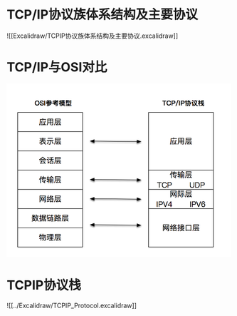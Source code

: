 # TCP/IP协议族体系结构及主要协议

![[Excalidraw/TCPIP协议族体系结构及主要协议.excalidraw]]

# TCP/IP与OSI对比
![](images/Pasted%20image%2020221130150941.png)


# TCPIP协议栈
![[../Excalidraw/TCPIP_Protocol.excalidraw]]